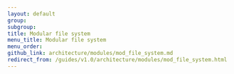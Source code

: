 ```yaml
---
layout: default
group: 
subgroup: 
title: Modular file system
menu_title: Modular file system
menu_order: 
github_link: architecture/modules/mod_file_system.md
redirect_from: /guides/v1.0/architecture/modules/mod_file_system.html
---
```


<!-- Remove this comment and add 'dev-guide' to group when you're ready for this to display in the TOC -->
